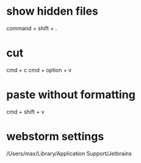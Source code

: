 # show hidden files
command + shift + .

# cut
cmd + c
cmd + option + v

# paste without formatting
cmd + shift + v

# webstorm settings
/Users/max/Library/Application Support/Jetbrains
